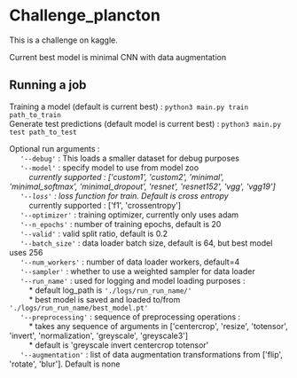 # Challenge_plancton
This is a challenge on kaggle. 

Current best model is minimal CNN with data augmentation

## Running a job
Training a model (default is current best) : `python3 main.py train path_to_train`<br />
Generate test predictions (default model is current best) : `python3 main.py test path_to_test`<br />

Optional run arguments : <br />
&nbsp;&nbsp;&nbsp;&nbsp; `'--debug'` : This loads a smaller dataset for debug purposes <br />
  &nbsp;&nbsp;&nbsp;&nbsp;      `'--model'` : specify model to use from model zoo <br />
             &nbsp;&nbsp;&nbsp;&nbsp;&nbsp;&nbsp;&nbsp;&nbsp; *currently supported : ['custom1', 'custom2', 'minimal', 'minimal_softmax', 'minimal_dropout', 'resnet', 'resnet152', 'vgg', 'vgg19']<br />
    &nbsp;&nbsp;&nbsp;&nbsp;    `'--loss'` : loss function for train. Default is cross entropy<br />
             &nbsp;&nbsp;&nbsp;&nbsp;&nbsp;&nbsp;&nbsp;&nbsp;* currently supported : ['f1', 'crossentropy']<br />
   &nbsp;&nbsp;&nbsp;&nbsp;     `'--optimizer'` : training optimizer, currently only uses adam<br />
   &nbsp;&nbsp;&nbsp;&nbsp;     `'--n_epochs'` : number of training epochs, default is 20<br />
   &nbsp;&nbsp;&nbsp;&nbsp;    `'--valid'` : valid split ratio, default is 0.2 <br />
    &nbsp;&nbsp;&nbsp;&nbsp;    `'--batch_size'` : data loader batch size, default is 64, but best model uses 256 <br />
    &nbsp;&nbsp;&nbsp;&nbsp;    `'--num_workers'` : number of data loader workers, default=4 <br />
    &nbsp;&nbsp;&nbsp;&nbsp;    `'--sampler'` : whether to use a weighted sampler for data loader<br />
    &nbsp;&nbsp;&nbsp;&nbsp;    `'--run_name'` : used for logging and model loading purposes : <br />
            &nbsp;&nbsp;&nbsp;&nbsp;&nbsp;&nbsp;&nbsp;&nbsp; * default log_path is `'./logs/run_run_name/'`<br />
            &nbsp;&nbsp;&nbsp;&nbsp;&nbsp;&nbsp;&nbsp;&nbsp;  * best model is saved and loaded to/from `'./logs/run_run_name/best_model.pt'`<br />
    &nbsp;&nbsp;&nbsp;&nbsp;    `'--preprocessing'` :  sequence of preprocessing operations : <br />
            &nbsp;&nbsp;&nbsp;&nbsp;&nbsp;&nbsp;&nbsp;&nbsp;  * takes any sequence of arguments in ['centercrop', 'resize', 'totensor', 'invert', 'normalization', 'greyscale', 'greyscale3']<br />
            &nbsp;&nbsp;&nbsp;&nbsp;&nbsp;&nbsp;&nbsp;&nbsp;  * default is 'greyscale invert centercrop totensor' <br />
   &nbsp;&nbsp;&nbsp;&nbsp;     `'--augmentation'` : list of data augmentation transformations from ['flip', 'rotate', 'blur']. Default is none<br />

